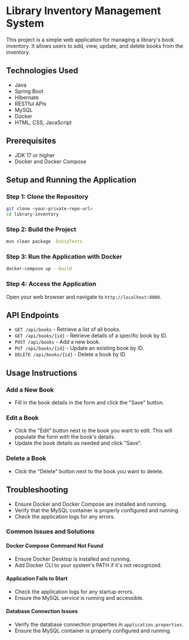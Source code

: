 # Library Inventory Management System

This project is a simple web application for managing a library's book inventory. It allows users to add, view, update, and delete books from the inventory.

## Technologies Used
- Java
- Spring Boot
- Hibernate
- RESTful APIs
- MySQL
- Docker
- HTML, CSS, JavaScript

## Prerequisites
- JDK 17 or higher
- Docker and Docker Compose

## Setup and Running the Application

### Step 1: Clone the Repository
```bash
git clone <your-private-repo-url>
cd library-inventory
````
### Step 2: Build the Project
```bash
mvn clean package -DskipTests
````
### Step 3: Run the Application with Docker
```bash
docker-compose up --build
````
### Step 4: Access the Application
Open your web browser and navigate to `http://localhost:8080`.

## API Endpoints
- `GET /api/books` - Retrieve a list of all books.
- `GET /api/books/{id}` - Retrieve details of a specific book by ID.
- `POST /api/books` - Add a new book.
- `PUT /api/books/{id}` - Update an existing book by ID.
- `DELETE /api/books/{id}` - Delete a book by ID.

## Usage Instructions
### Add a New Book
- Fill in the book details in the form and click the "Save" button.

### Edit a Book
- Click the "Edit" button next to the book you want to edit. This will populate the form with the book's details.
- Update the book details as needed and click "Save".

### Delete a Book
- Click the "Delete" button next to the book you want to delete.

## Troubleshooting
- Ensure Docker and Docker Compose are installed and running.
- Verify that the MySQL container is properly configured and running.
- Check the application logs for any errors.

### Common Issues and Solutions
#### Docker Compose Command Not Found
- Ensure Docker Desktop is installed and running.
- Add Docker CLI to your system's PATH if it's not recognized.

#### Application Fails to Start
- Check the application logs for any startup errors.
- Ensure the MySQL service is running and accessible.

#### Database Connection Issues
- Verify the database connection properties in `application.properties`.
- Ensure the MySQL container is properly configured and running.
